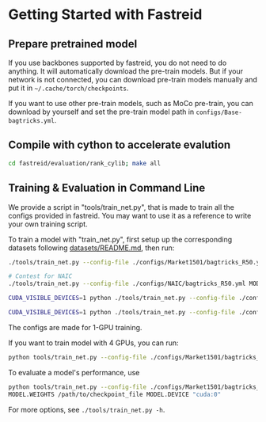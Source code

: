 # Getting Started with Fastreid

## Prepare pretrained model

If you use backbones supported by fastreid, you do not need to do anything. It will automatically download the pre-train models.
But if your network is not connected, you can download pre-train models manually and put it in `~/.cache/torch/checkpoints`.

If you want to use other pre-train models, such as MoCo pre-train, you can download by yourself and set the pre-train model path in `configs/Base-bagtricks.yml`.

## Compile with cython to accelerate evalution

```bash
cd fastreid/evaluation/rank_cylib; make all
```

## Training & Evaluation in Command Line

We provide a script in "tools/train_net.py", that is made to train all the configs provided in fastreid.
You may want to use it as a reference to write your own training script.

To train a model with "train_net.py", first setup up the corresponding datasets following [datasets/README.md](https://github.com/JDAI-CV/fast-reid/tree/master/datasets), then run:

```bash
./tools/train_net.py --config-file ./configs/Market1501/bagtricks_R50.yml MODEL.DEVICE "cuda:0"

# Contest for NAIC
./tools/train_net.py --config-file ./configs/NAIC/bagtricks_R50.yml MODEL.DEVICE "cuda:0"

CUDA_VISIBLE_DEVICES=1 python ./tools/train_net.py --config-file ./configs/NAIC/bagtricks_R50.yml MODEL.DEVICE "cuda:0"

CUDA_VISIBLE_DEVICES=1 python ./tools/train_net.py --config-file ./configs/NAIC/bagtricks_R101.yml MODEL.DEVICE "cuda:0"
```

The configs are made for 1-GPU training.

If you want to train model with 4 GPUs, you can run:

```bash
python tools/train_net.py --config-file ./configs/Market1501/bagtricks_R50.yml --num-gpus 4
```

To evaluate a model's performance, use

```bash
python tools/train_net.py --config-file ./configs/Market1501/bagtricks_R50.yml --eval-only \
MODEL.WEIGHTS /path/to/checkpoint_file MODEL.DEVICE "cuda:0"
```

For more options, see `./tools/train_net.py -h`.
